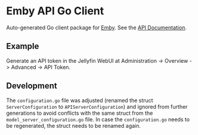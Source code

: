 # Emby API Go Client

Auto-generated Go client package for [Emby](https://emby.media/). See the [API Documentation](/api/README.md). 

## Example

Generate an API token in the Jellyfin WebUI at Administration -> Overview -> Advanced -> API Token.

## Development

The `configuration.go` file was adjusted (renamed the struct `ServerConfiguration` to `APIServerConfiguration`) and ignored from further generations to avoid conflicts with the same struct from the `model_server_configuration.go` file. In case the `configuration.go` needs to be regenerated, the struct needs to be renamed again.
